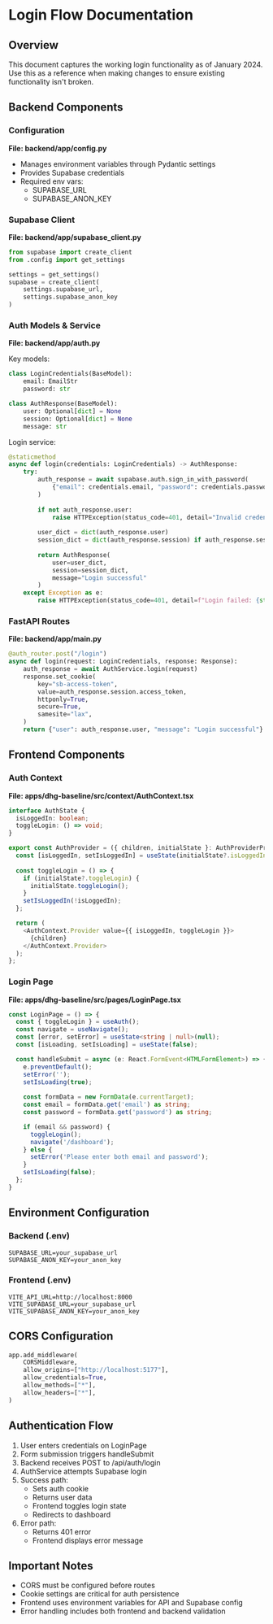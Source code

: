 # Login Flow Documentation

## Overview
This document captures the working login functionality as of January 2024. Use this as a reference when making changes to ensure existing functionality isn't broken.

## Backend Components

### Configuration
**File: backend/app/config.py**
- Manages environment variables through Pydantic settings
- Provides Supabase credentials
- Required env vars:
  - SUPABASE_URL
  - SUPABASE_ANON_KEY

### Supabase Client
**File: backend/app/supabase_client.py**
```python
from supabase import create_client
from .config import get_settings

settings = get_settings()
supabase = create_client(
    settings.supabase_url,
    settings.supabase_anon_key
)
```

### Auth Models & Service
**File: backend/app/auth.py**

Key models:
```python
class LoginCredentials(BaseModel):
    email: EmailStr
    password: str

class AuthResponse(BaseModel):
    user: Optional[dict] = None
    session: Optional[dict] = None
    message: str
```

Login service:
```python
@staticmethod
async def login(credentials: LoginCredentials) -> AuthResponse:
    try:
        auth_response = await supabase.auth.sign_in_with_password(
            {"email": credentials.email, "password": credentials.password}
        )
        
        if not auth_response.user:
            raise HTTPException(status_code=401, detail="Invalid credentials")
            
        user_dict = dict(auth_response.user)
        session_dict = dict(auth_response.session) if auth_response.session else None
        
        return AuthResponse(
            user=user_dict,
            session=session_dict,
            message="Login successful"
        )
    except Exception as e:
        raise HTTPException(status_code=401, detail=f"Login failed: {str(e)}")
```

### FastAPI Routes
**File: backend/app/main.py**
```python
@auth_router.post("/login")
async def login(request: LoginCredentials, response: Response):
    auth_response = await AuthService.login(request)
    response.set_cookie(
        key="sb-access-token",
        value=auth_response.session.access_token,
        httponly=True,
        secure=True,
        samesite="lax",
    )
    return {"user": auth_response.user, "message": "Login successful"}
```

## Frontend Components

### Auth Context
**File: apps/dhg-baseline/src/context/AuthContext.tsx**
```typescript
interface AuthState {
  isLoggedIn: boolean;
  toggleLogin: () => void;
}

export const AuthProvider = ({ children, initialState }: AuthProviderProps) => {
  const [isLoggedIn, setIsLoggedIn] = useState(initialState?.isLoggedIn ?? false);
  
  const toggleLogin = () => {
    if (initialState?.toggleLogin) {
      initialState.toggleLogin();
    }
    setIsLoggedIn(!isLoggedIn);
  };

  return (
    <AuthContext.Provider value={{ isLoggedIn, toggleLogin }}>
      {children}
    </AuthContext.Provider>
  );
};
```

### Login Page
**File: apps/dhg-baseline/src/pages/LoginPage.tsx**
```typescript
const LoginPage = () => {
  const { toggleLogin } = useAuth();
  const navigate = useNavigate();
  const [error, setError] = useState<string | null>(null);
  const [isLoading, setIsLoading] = useState(false);

  const handleSubmit = async (e: React.FormEvent<HTMLFormElement>) => {
    e.preventDefault();
    setError('');
    setIsLoading(true);
    
    const formData = new FormData(e.currentTarget);
    const email = formData.get('email') as string;
    const password = formData.get('password') as string;

    if (email && password) {
      toggleLogin();
      navigate('/dashboard');
    } else {
      setError('Please enter both email and password');
    }
    setIsLoading(false);
  };
}
```

## Environment Configuration

### Backend (.env)
```
SUPABASE_URL=your_supabase_url
SUPABASE_ANON_KEY=your_anon_key
```

### Frontend (.env)
```
VITE_API_URL=http://localhost:8000
VITE_SUPABASE_URL=your_supabase_url
VITE_SUPABASE_ANON_KEY=your_anon_key
```

## CORS Configuration
```python
app.add_middleware(
    CORSMiddleware,
    allow_origins=["http://localhost:5177"],
    allow_credentials=True,
    allow_methods=["*"],
    allow_headers=["*"],
)
```

## Authentication Flow
1. User enters credentials on LoginPage
2. Form submission triggers handleSubmit
3. Backend receives POST to /api/auth/login
4. AuthService attempts Supabase login
5. Success path:
   - Sets auth cookie
   - Returns user data
   - Frontend toggles login state
   - Redirects to dashboard
6. Error path:
   - Returns 401 error
   - Frontend displays error message

## Important Notes
- CORS must be configured before routes
- Cookie settings are critical for auth persistence
- Frontend uses environment variables for API and Supabase config
- Error handling includes both frontend and backend validation 